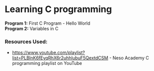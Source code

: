 # Learning C programming

**Program 1:** First C Program - Hello World <br>
**Program 2:** Variables in C <br>

### Resources Used:

- https://www.youtube.com/playlist?list=PLBlnK6fEyqRhX6r2uhhlubuF5QextdCSM - Neso Academy C programming playlist on YouTube
